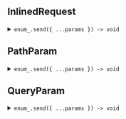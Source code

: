 
## InlinedRequest


<details><summary> <code>enum_.send({ ...params }) -> void</code> </summary>

<dl>
<dd>

#### Usage 

```ts
import { SeedEnumClient, SeedEnum } from "";

const seedEnum = new SeedEnumClient;
await seedEnum.inlinedRequest.send({
    value: SeedEnum.Operand.GreaterThan
});

```



</dd>
</dl>

</details>




## PathParam


<details><summary> <code>enum_.send({ ...params }) -> void</code> </summary>

<dl>
<dd>

#### Usage 

```ts
import { SeedEnumClient, SeedEnum } from "";

const seedEnum = new SeedEnumClient;
await seedEnum.pathParam.send(SeedEnum.Operand.GreaterThan);

```



</dd>
</dl>

</details>




## QueryParam


<details><summary> <code>enum_.send({ ...params }) -> void</code> </summary>

<dl>
<dd>

#### Usage 

```ts
import { SeedEnumClient, SeedEnum } from "";

const seedEnum = new SeedEnumClient;
await seedEnum.queryParam.send({
    value: SeedEnum.Operand.GreaterThan
});

```



</dd>
</dl>

</details>


